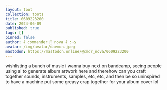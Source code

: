 ```yaml
---
layout: toot
collection: toots
title: 0609223200
date: 2024-06-09
published: true
tags: []
pinned: false
author: ⸸ commander ░ nova ⸸ :~$
avatar: /img/avatar/daemon.jpeg
mastodon: https://mastodon.online/@cmdr_nova/0609223200
---
```


wishlisting a bunch of music i wanna buy next on bandcamp, seeing people using ai to generate album artwork here and therehow can you craft together sounds, instruments, samples, etc, etc, and then be so uninspired to have a machine put some greasy crap together for your album cover lol
